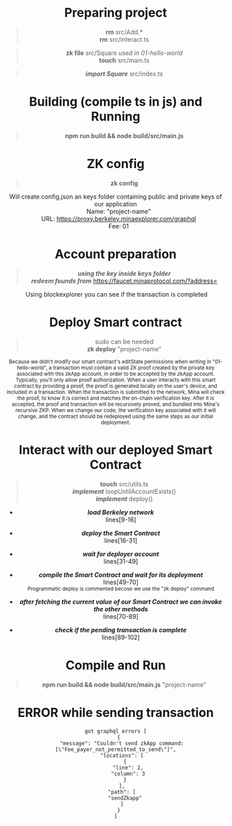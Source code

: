 <center>

# Preparing project
> **rm** src/Add.* \
**rm** src/interact.ts

> **zk file** src/Square *used in 01-hello-world* \
**touch** src/main.ts 

> ***import Square*** src/index.ts 

# Building (compile ts in js) and Running
> **npm run build && node build/src/main.js**

# ZK config
> **zk config**

Will create config.json an keys folder containing public and private keys of our application \
&emsp;Name: "project-name" \
&emsp;URL: https://proxy.berkeley.minaexplorer.com/graphql \
&emsp;Fee: 01

# Account preparation
> ***using the key inside keys folder*** \
  ***redeem founds from*** https://faucet.minaprotocol.com/?address=<YOUR-ADDRESS>
  
&nbsp;Using blockexplorer you can see if the transaction is completed

# Deploy Smart contract
> sudo can be needed \
  **zk deploy** "project-name" 
<sub>
Because we didn't modify our smart contract's editState permissions when writing in "01-hello-world", a transaction must contain a valid ZK proof created by the private key associated with this zkApp account, in order to be accepted by the zkApp account. Typically, you'll only allow proof authorization. 
When a user interacts with this smart contract by providing a proof, the proof is generated locally on the user's device, and included in a transaction. When the transaction is submitted to the network, Mina will check the proof, to know it is correct and matches the on-chain verification key. After it is accepted, the proof and transaction will be recursively proved, and bundled into Mina's recursive ZKP.
When we change our code, the verification key associated with it will change, and the contract should be redeployed using the same steps as our initial deployment.
</sub>

# Interact with our deployed Smart Contract
> **touch** src/utils.ts \
  ***implement*** loopUntilAccountExists() \
  ***implement*** deploy() 
  
- ***load Berkeley network*** \
  lines[9-16]
- ***deploy the Smart Contract*** \
  lines[16-31]
- ***wait for deployer account*** \
  lines[31-49]
- ***compile the Smart Contract and wait for its deployment*** \
  lines[49-70] \
  <sub>
  Programmatic deploy is commented becose we use the "zk deploy" command
  </sub> 

- ***after fetching the current value of our Smart Contract we can invoke the other methods*** \
  lines[70-89]
- ***check if the pending transaction is complete*** \
  lines[89-102]

# Compile and Run
> **npm run build && node build/src/main.js** "project-name"

# ERROR while sending transaction
```
got graphql errors [
  {
    "message": "Couldn't send zkApp command: [\"Fee_payer_not_permitted_to_send\"]",
    "locations": [
      {
        "line": 2,
        "column": 3
      }
    ],
    "path": [
      "sendZkapp"
    ]
  }
]
```

</center>
